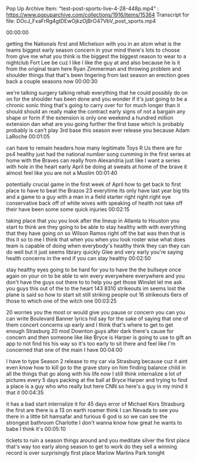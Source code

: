 Pop Up Archive Item: "test-post-sports-live-4-28-448p.mp4" : https://www.popuparchive.com/collections/1916/items/15364
Transcript for file: DOcJ_FxaFrRg4gtDEwOjkzOjBrO47VbV_post_sports.mp4

00:00:00

getting the Nationals first and Michelson with you in an atom what is the teams biggest
early season concern in your mind there's lots to choose from
give me what you think is the biggest the biggest reason to wear to a nightclub Fort Lee be cuz I like
I like the guy at and also because he is it from the original team here
Ryan Zimmerman and throwing problem and shoulder
things that that's been lingering from last season an erection goes back a couple seasons now
00:00:30

we're talking surgery talking rehab everything that he could possibly do on
on for the shoulder has been done and you wonder if it's just going to be a chronic
sonic thing that's going to carry over for for much longer than it should
should an really make the contract early signs of not a bargain
any shape or form if the extension is only one weekend a hundred million extension
dan what are you going further the first base which is probably
probably is can't play 3rd base this season ever release you because Adam LaRoche
00:01:05

can have to remain headers
how many legitimate Toys R Us
there are for ps4
healthy just had the national number song
cumming in the first series at home with the Braves can really from Alexandria
just like I want a series with hole in the heart
early April be doing at sweats at home of the brave it almost feel like you are not a Muslim
00:01:40

potentially crucial game in the first week of April
how to get back to first place to have to beat the Brazos
23 everytime its only have last year
big tits and a game to a guy with a man in a field starter
right right right eye
conservative back off of white wives with speaking of
health not take off their have been some some quick injuries
00:02:15

taking place that you you look after the lineup in Atlanta to Houston
you start to think are they going to be able to stay healthy with with everything that they have
going on so Wilson Ramos right off the bat was then that
is this it so to me I think that when you
when you look roster wise what does team is capable of doing when everybody's healthy
think they can they can do well but it just seems library quickly
Glee and very early you're saying health concerns in the end if you can stay healthy
00:02:50

stay healthy eyes going to be hard for you to have the the bullseye once again on your on
to be able to win every everywhere
everywhere and you don't have the guys out there to to help you get those Winslet
let me ask you guys this out of the to the heart 143
8310 strikeouts im seems lost the plane is said so
how to start sit still striking people out 16 strikeouts
6ers of those to which one of the witch one
00:03:25

20 worries you the most or would give you pause or concern you can you can write Boulevard Banner lyrics
hid say  for the sake of saying that one of them concert
concerns up early and I think that's where to get to get enough
Strasburg 20 mod Downton guys after dark
there's cause for concern and then someone like like Bryce
is Harper is going to use to gift an app to not find his
his way so it's too early to sit there and feel like I'm concerned that one of the main I have
00:04:00

I have to type Season 2 release to my car via Strasburg because
cuz it aint even know how to kill go to the grave story on him finding balance
child in all the things that go along with his life now
I still think internalize a lot of pictures every 5 days
packing at the ball at Bryce Harper and trying to find a place is a guy who
who really but here
CNN so here's a guy in my mind it that it
00:04:35

it has a bad start internalize it for 45 days
error of Michael Kors
Strasburg the first are there is a 13 on earth roamer think I can
Nevada to see you there in a little bit
hamsafar and furious 6
god is so we can see the strongest bathroom
Charlotte I don't wanna know how great he wants to babe I think it's
00:05:10

tickets to ruin a season things around and you meditate
silver the first place that's way too early along season to get to work
do they sell a winning record is over surprisingly first place Marlow
Marlins Park tonight